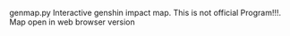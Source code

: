 genmap.py
 Interactive genshin impact map. 
 This is not official Program!!!.
 Map open in web browser version 
